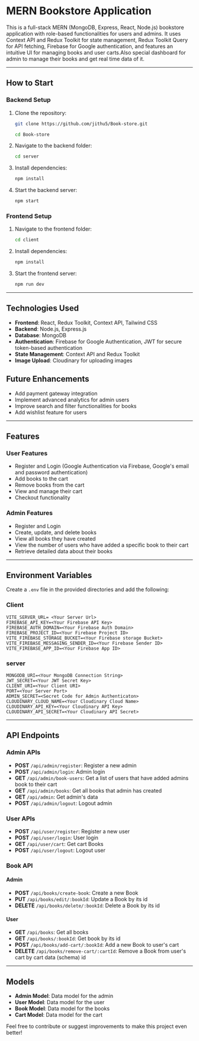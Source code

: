 # MERN Bookstore Application

This is a full-stack MERN (MongoDB, Express, React, Node.js) bookstore application with role-based functionalities for users and admins. It uses Context API and Redux Toolkit for state management, Redux Toolkit Query for API fetching, Firebase for Google authentication, and features an intuitive UI for managing books and user carts.Also special dashboard for admin to manage their books and get real time data of it.

---

## How to Start

### Backend Setup

1. Clone the repository:

   ```bash
   git clone https://github.com/jithu5/Book-store.git

   cd Book-store
   ```

2. Navigate to the backend folder:

   ```bash
   cd server
   ```

3. Install dependencies:

   ```bash
   npm install
   ```

4. Start the backend server:

   ```bash
   npm start
   ```

### Frontend Setup

1. Navigate to the frontend folder:

   ```bash
   cd client
   ```

2. Install dependencies:

   ```bash
   npm install
   ```

3. Start the frontend server:

   ```bash
   npm run dev
   ```

---

## Technologies Used

- **Frontend**: React, Redux Toolkit, Context API, Tailwind CSS
- **Backend**: Node.js, Express.js
- **Database**: MongoDB
- **Authentication**: Firebase for Google Authentication, JWT for secure token-based authentication
- **State Management**: Context API and Redux Toolkit
- **Image Upload**: Cloudinary for uploading images

## Future Enhancements

- Add payment gateway integration
- Implement advanced analytics for admin users
- Improve search and filter functionalities for books
- Add wishlist feature for users

---

## Features

### User Features

- Register and Login (Google Authentication via Firebase, Google's email and password authentication)
- Add books to the cart
- Remove books from the cart
- View and manage their cart
- Checkout functionality

### Admin Features

- Register and Login
- Create, update, and delete books
- View all books they have created
- View the number of users who have added a specific book to their cart
- Retrieve detailed data about their books

---

## Environment Variables

Create a `.env` file in the provided directories and add the following:

### Client

```env
VITE_SERVER_URL= <Your Server Url>
FIREBASE_API_KEY=<Your Firebase API Key>
FIREBASE_AUTH_DOMAIN=<Your Firebase Auth Domain>
FIREBASE_PROJECT_ID=<Your Firebase Project ID>
VITE_FIREBASE_STORAGE_BUCKET=<Your Firebase storage Bucket>
VITE_FIREBASE_MESSAGING_SENDER_ID=<Your Firebase Sender ID>
VITE_FIREBASE_APP_ID=<Your Firebase App ID>

```

### server

```env
MONGODB_URI=<Your MongoDB Connection String>
JWT_SECRET=<Your JWT Secret Key>
CLIENT_URI=<Your Client URI>
PORT=<Your Server Port>
ADMIN_SECRET=<Secret Code for Admin Authenticaton>
CLOUDINARY_CLOUD_NAME=<Your Cloudinary Cloud Name>
CLOUDINARY_API_KEY=<Your Cloudinary API Key>
CLOUDINARY_API_SECRET=<Your Cloudinary API Secret>
```

---

## API Endpoints

### Admin APIs

- **POST** `/api/admin/register`: Register a new admin
- **POST** `/api/admin/login`: Admin login
- **GET** `/api/admin/book-users`: Get a list of users that have added admins book to their cart
- **GET** `/api/admin/books`: Get all books that admin has created
- **GET** `/api/admin`: Get admin's data
- **POST** `/api/admin/logout`: Logout admin

### User APIs

- **POST** `/api/user/register`: Register a new user
- **POST** `/api/user/login`: User login
- **GET** `/api/user/cart`: Get cart Books
- **POST** `/api/user/logout`: Logout user

### Book API

#### Admin

- **POST** `/api/books/create-book`: Create a new Book  
- **PUT** `/api/books/edit/:bookId`: Update a Book by its id
- **DELETE** `/api/books/delete/:bookId`: Delete a Book  by its id

#### User

- **GET** `/api/books`: Get all books
- **GET** `/api/books/:bookId`: Get book by its id
- **POST** `/api/books/add-cart/:bookId`: Add a new Book to user's cart
- **DELETE** `/api/books/remove-cart/:cartId`: Remove a Book from user's cart by cart data (schema) id

---

## Models

- **Admin Model**: Data model for the admin
- **User Model**: Data model for the user
- **Book Model**: Data model for the books
- **Cart Model**: Data model for the cart

Feel free to contribute or suggest improvements to make this project even better!
